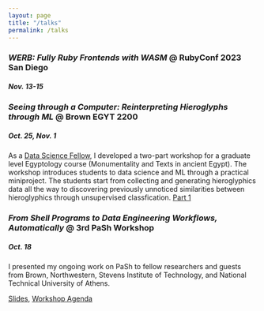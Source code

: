```yaml
---
layout: page
title: "/talks"
permalink: /talks
---
```

### *WERB: Fully Ruby Frontends with WASM* @ RubyConf 2023 San Diego
##### Nov. 13-15

### *Seeing through a Computer: Reinterpreting Hieroglyphs through ML* @ Brown EGYT 2200
##### Oct. 25, Nov. 1
As a [Data Science Fellow](https://dsi.brown.edu/academics/data-science-fellows), I developed a two-part workshop for a graduate level Egyptology course (Monumentality and Texts in ancient Egypt).
The workshop introduces students to data science and ML through a practical miniproject. The students start from collecting and generating hieroglyphics data all the way to discovering previously unnoticed similarities between hieroglyphics through unsupervised classfication.
[Part 1](https://colab.research.google.com/drive/1zxzXbzTxzvNQOywDrLq69kmXKS97qv7q?usp=sharing)

### *From Shell Programs to Data Engineering Workflows, Automatically* @ 3rd PaSh Workshop
##### Oct. 18
I presented my ongoing work on PaSh to fellow researchers and guests from Brown, Northwestern, Stevens Institute of Technology, and National Technical University of Athens.

[Slides](https://docs.google.com/presentation/d/1_4jDhNhDSyFD_hztR4moNptqCiAa-p3z/edit?usp=sharing&ouid=117053670477944769597&rtpof=true&sd=true), [Workshop Agenda](https://docs.google.com/document/d/1sAwonBVJr4tCBQdaoXGRAr5R4pi-Jw7Oumf_VQg-nQs/edit?usp=sharing)
